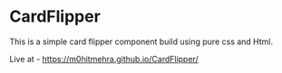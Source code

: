 # CardFlipper

This is a simple card flipper component build using pure css and Html.

Live at - https://m0hitmehra.github.io/CardFlipper/
